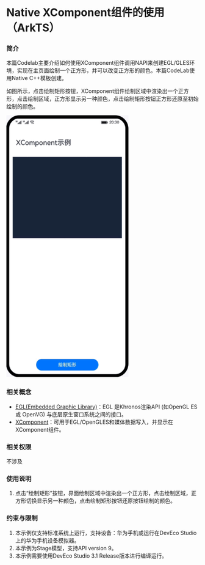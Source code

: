 # Native XComponent组件的使用（ArkTS）

### 简介

本篇Codelab主要介绍如何使用XComponent组件调用NAPI来创建EGL/GLES环境，实现在主页面绘制一个正方形，并可以改变正方形的颜色。本篇CodeLab使用Native C++模板创建。

如图所示，点击绘制矩形按钮，XComponent组件绘制区域中渲染出一个正方形，点击绘制区域，正方形显示另一种颜色，点击绘制矩形按钮正方形还原至初始绘制的颜色。

![native_xcomponent](screenshots/device/native_xcomponent.gif)

### 相关概念

- [EGL(Embedded Graphic Library)](https://developer.harmonyos.com/cn/docs/documentation/doc-references-V3/musl-0000001478181805-V3#ZH-CN_TOPIC_0000001523489066__egl)：EGL 是Khronos渲染API (如OpenGL ES 或 OpenVG) 与底层原生窗口系统之间的接口。
- [XComponent](https://developer.harmonyos.com/cn/docs/documentation/doc-references-V3/_o_h___native_x_component-0000001497210885-V3?catalogVersion=V3)：可用于EGL/OpenGLES和媒体数据写入，并显示在XComponent组件。

### 相关权限

不涉及

### 使用说明

1. 点击“绘制矩形”按钮，界面绘制区域中渲染出一个正方形，点击绘制区域，正方形切换显示另一种颜色，点击绘制矩形按钮还原按钮绘制的颜色。

### 约束与限制

1. 本示例仅支持标准系统上运行，支持设备：华为手机或运行在DevEco Studio上的华为手机设备模拟器。
2. 本示例为Stage模型，支持API version 9。
3. 本示例需要使用DevEco Studio 3.1 Release版本进行编译运行。

